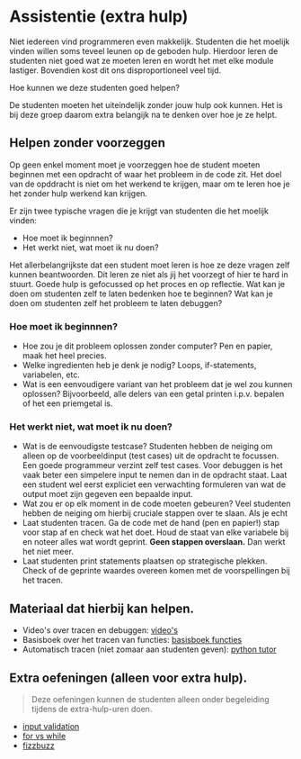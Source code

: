 # Assistentie (extra hulp)

Niet iedereen vind programmeren even makkelijk. Studenten die het moelijk vinden
willen soms teveel leunen op de geboden hulp. Hierdoor leren de studenten niet
goed wat ze moeten leren en wordt het met elke module lastiger. Bovendien kost
dit ons disproportioneel veel tijd.

Hoe kunnen we deze studenten goed helpen?

De studenten moeten het uiteindelijk zonder jouw hulp ook kunnen. Het is bij deze
groep daarom extra belangijk na te denken over hoe je ze helpt.

## Helpen zonder voorzeggen

Op geen enkel moment moet je voorzeggen hoe de student moeten beginnen met een opdracht
of waar het probleem in de code zit. Het doel van de opddracht is niet om het werkend te
krijgen, maar om te leren hoe je het zonder hulp werkend kan krijgen.

Er zijn twee typische vragen die je krijgt van studenten die het moelijk vinden:

- Hoe moet ik beginnnen?
- Het werkt niet, wat moet ik nu doen?

Het allerbelangrijkste dat een student moet leren is hoe ze deze vragen zelf kunnen
beantwoorden. Dit leren ze niet als jij het voorzegt of hier te hard in stuurt.
Goede hulp is gefocussed op het proces en op reflectie. Wat kan je doen om studenten zelf te
laten bedenken hoe te beginnen? Wat kan je doen om studenten zelf het probleem
te laten debuggen?

### Hoe moet ik beginnnen?

- Hoe zou je dit probleem oplossen zonder computer? Pen en papier, maak het heel precies.
- Welke ingredienten heb je denk je nodig? Loops, if-statements, variabelen, etc.
- Wat is een eenvoudigere variant van het probleem dat je wel zou kunnen oplossen? Bijvoorbeeld,
alle delers van een getal printen i.p.v. bepalen of het een priemgetal is.

### Het werkt niet, wat moet ik nu doen?

- Wat is de eenvoudigste testcase? Studenten hebben de neiging om alleen op de
voorbeeldinput (test cases) uit de opdracht te focussen. Een goede programmeur verzint
zelf test cases. Voor debuggen is het vaak beter een simpelere input te nemen dan in de
opdracht staat. Laat een student wel eerst expliciet een verwachting formuleren van wat
de output moet zijn gegeven een bepaalde input.
- Wat zou er op elk moment in de code moeten gebeuren? Veel studenten hebben de neiging
om hierbij cruciale stappen over te slaan. Als je echt
- Laat studenten tracen. Ga de code met de hand (pen en papier!) stap voor stap af en check wat het doet.
Houd de staat van elke variabele bij en noteer alles wat wordt geprint. **Geen stappen overslaan.** Dan werkt het niet meer.
- Laat studenten print statements plaatsen op strategische plekken. Check of de geprinte waardes overeen komen met de
voorspellingen bij het tracen.


## Materiaal dat hierbij kan helpen.

- Video's over tracen en debuggen: [video's](/python/en/debugging-basics)
- Basisboek over het tracen van functies: [basisboek functies](https://pdp.mprog.nl/materials/python/en/functions/book_en.pdf)
- Automatisch tracen (niet zomaar aan studenten geven): [python tutor](https://pythontutor.com/visualize.html#mode=edit)


## Extra oefeningen (alleen voor extra hulp).

> Deze oefeningen kunnen de studenten alleen onder begeleiding tijdens de
extra-hulp-uren doen.

- [input validation](/extra-practice/input-validation)
- [for vs while](/extra-practice/for-while)
- [fizzbuzz](/extra-practice/fizzbuzz)
